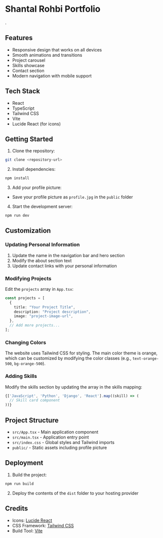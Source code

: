 # Shantal Rohbi Portfolio
.

## Features

- Responsive design that works on all devices
- Smooth animations and transitions
- Project carousel
- Skills showcase
- Contact section
- Modern navigation with mobile support

## Tech Stack

- React
- TypeScript
- Tailwind CSS
- Vite
- Lucide React (for icons)

## Getting Started

1. Clone the repository:
```bash
git clone <repository-url>
```

2. Install dependencies:
```bash
npm install
```

3. Add your profile picture:
- Save your profile picture as `profile.jpg` in the `public` folder

4. Start the development server:
```bash
npm run dev
```

## Customization

### Updating Personal Information

1. Update the name in the navigation bar and hero section
2. Modify the about section text
3. Update contact links with your personal information

### Modifying Projects

Edit the `projects` array in `App.tsx`:

```typescript
const projects = [
  {
    title: "Your Project Title",
    description: "Project description",
    image: "project-image-url",
  },
  // Add more projects...
];
```

### Changing Colors

The website uses Tailwind CSS for styling. The main color theme is orange, which can be customized by modifying the color classes (e.g., `text-orange-500`, `bg-orange-500`).

### Adding Skills

Modify the skills section by updating the array in the skills mapping:

```typescript
{['JavaScript', 'Python', 'Django', 'React'].map((skill) => (
  // Skill card component
))}
```

## Project Structure

- `src/App.tsx` - Main application component
- `src/main.tsx` - Application entry point
- `src/index.css` - Global styles and Tailwind imports
- `public/` - Static assets including profile picture

## Deployment

1. Build the project:
```bash
npm run build
```

2. Deploy the contents of the `dist` folder to your hosting provider

## Credits

- Icons: [Lucide React](https://lucide.dev)
- CSS Framework: [Tailwind CSS](https://tailwindcss.com)
- Build Tool: [Vite](https://vitejs.dev)